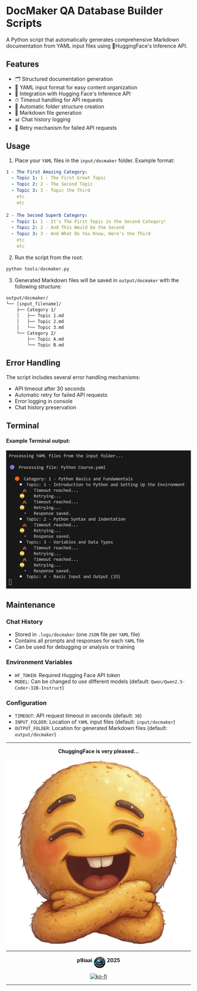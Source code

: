 # DocMaker QA Database Builder Scripts

A Python script that automatically generates comprehensive Markdown documentation from YAML input files using 🤗HuggingFace's Inference API.

## Features

- 🗂 Structured documentation generation
- 📄 YAML input format for easy content organization
- 🤖 Integration with Hugging Face's Inference API
- ⏱ Timeout handling for API requests
- 📂 Automatic folder structure creation
- 📝 Markdown file generation
- 📊 Chat history logging
- 🔄 Retry mechanism for failed API requests

## Usage

1. Place your `YAML` files in the `input/docmaker` folder. Example format:

```yaml
1 - The First Amazing Category:
  - Topic 1: 1 - The First Great Topic
  - Topic 2: 2 - The Second Topic
  - Topic 3: 3 - Topic the Third
    etc
    etc

2 - The Second Superb Category:
  - Topic 1: 1 - It's The First Topic in the Second Category!
  - Topic 2: 2 - And This Would be the Second
  - Topic 3: 3 - And What Do You Know, Here's the Third
    etc
    etc
```

2. Run the script from the root:

```python
python tools/docmaker.py
```

3. Generated Markdown files will be saved in `output/docmaker` with the following structure:

```text
output/docmaker/
└── [input_filename]/
    ├── Category 1/
    │   ├── Topic 1.md
    │   ├── Topic 2.md
    │   └── Topic 3.md
    └── Category 2/
        ├── Topic A.md
        └── Topic B.md
```

## Error Handling

The script includes several error handling mechanisms:

- API timeout after 30 seconds
- Automatic retry for failed API requests
- Error logging in console
- Chat history preservation

## Terminal

#### Example Terminal output:

<img src=".assets/docmaker_terminal.PNG" alt="Terminal Example Screen" />

## Maintenance

### Chat History

- Stored in `.logs/docmaker` (one `JSON` file per `YAML` file)
- Contains all prompts and responses for each `YAML` file
- Can be used for debugging or analysis or training

### Environment Variables

- `HF_TOKEN`: Required Hugging Face API token
- `MODEL`: Can be changed to use different models (default: `Qwen/Qwen2.5-Coder-32B-Instruct`)

### Configuration

- `TIMEOUT`: API request timeout in seconds (default: `30`)
- `INPUT_FOLDER`: Location of `YAML` input files (default: `input/docmaker`)
- `OUTPUT_FOLDER`: Location for generated Markdown files (default: `output/docmaker`)

---

<div align="center">

**ChuggingFace is very pleased...**

<img src=".assets/chuggingface_toolkit.png" width="512" alt="ChuggingFace">

---

**p9iaai** <img src=".assets/p9iaai.png" width="32" align="middle"> **2025**

[![ko-fi](https://ko-fi.com/img/githubbutton_sm.svg)](https://ko-fi.com/p9iaai)

---

</div>
